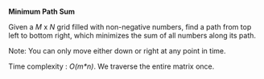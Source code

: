 **Minimum Path Sum**

Given a _M_ x _N_ grid filled with non-negative numbers, find a path from top left to bottom right, which minimizes the sum of all numbers along its path.

Note: You can only move either down or right at any point in time.

Time complexity : _O(m*n)_. We traverse the entire matrix once.
